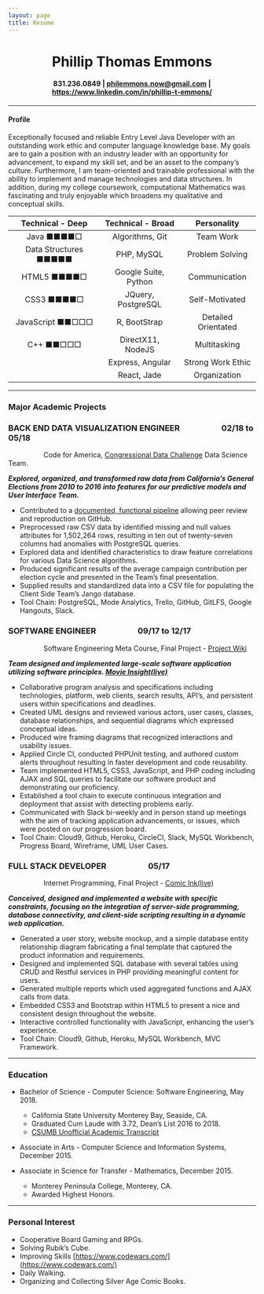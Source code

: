 ```yaml
---
layout: page
title: Resume
---
```


# <div align="center">Phillip Thomas Emmons</div>
#### <div align="center">831.236.0849 | philemmons.now@gmail.com | https://www.linkedin.com/in/phillip-t-emmons/</div>
---
#### **Profile**

<p> Exceptionally focused and reliable Entry Level Java Developer with an outstanding work ethic and computer language knowledge base. My goals are to gain a position with an industry leader with an opportunity for advancement, to expand my skill set, and be an asset to the company’s culture. Furthermore, I am team-oriented and trainable professional with the ability to implement and manage technologies and data structures. In addition, during my college coursework, computational Mathematics was fascinating and truly enjoyable which broadens my qualitative and conceptual skills.

<div align="center">
  
| **Technical - Deep** | **Technical - Broad** | **Personality** |
|:-:|:-:|:-:|
| Java 	■■■■□ | Algorithms, Git | Team Work |
| Data Structures ■■■■■ | PHP, MySQL | Problem Solving |
| HTML5 ■■■■□ | Google Suite, Python | Communication |
| CSS3 ■■■■□ | JQuery, PostgreSQL | Self-Motivated |
| JavaScript ■■□□□ | R, BootStrap | Detailed Orientated |
| C++ ■■□□□ | DirectX11, NodeJS | Multitasking |
|  | Express, Angular | Strong Work Ethic |
|  | React, Jade | Organization |

</div>

---
### **Major Academic Projects**

### **BACK END DATA VISUALIZATION ENGINEER &emsp; &emsp; &emsp; &emsp; 02/18 to 05/18**
&emsp; &emsp; &emsp; &emsp; Code for America, [Congressional Data Challenge](https://docs.google.com/presentation/d/1vt1PHWl634FETYke7yBlyp7s80rWXtElhJZRrJBLCwQ/edit#slide=id.p1) Data Science Team.

***Explored, organized, and transformed raw data from California’s General Elections from 2010 to 2016 into features for our predictive models and User Interface Team.***
	
- Contributed to a [documented, functional pipeline](https://docs.google.com/document/d/1uUj2jG5GzVfJjuf2d90VsctEQG7_4l5YCAF4HXYtKWw/edit#heading=h.5rr7g1pboqz4) allowing peer review and reproduction on GitHub.
- Preprocessed raw CSV data by identified missing and null values attributes for 1,502,264 rows, resulting in ten out of twenty-seven columns had anomalies with PostgreSQL queries. 
- Explored data and identified characteristics to draw feature correlations for various Data Science algorithms.
- Produced significant results of the average campaign contribution per election cycle and presented in the Team’s final presentation.
- Supplied results and standardized data into a CSV file for populating the Client Side Team’s Jango database.
- Tool Chain: PostgreSQL, Mode Analytics, Trello, GitHub, GitLFS, Google Hangouts, Slack.

### **SOFTWARE ENGINEER	&emsp; &emsp; &emsp; &emsp; 09/17 to 12/17**
&emsp; &emsp; &emsp; &emsp; Software Engineering Meta Course, Final Project - [Project Wiki](https://github.com/CSUMB-SCD/group4_FinalProject/wiki)

***Team designed and implemented large-scale software application utilizing software principles. [Movie Insight(live)](https://movie-insights.herokuapp.com/)***

- Collaborative program analysis and specifications including technologies, platform, web clients, search results, API’s, and persistent users within specifications and deadlines.
- Created UML designs and reviewed various actors, user cases, classes, database relationships, and sequential diagrams which expressed conceptual ideas.
- Produced wire framing diagrams that recognized interactions and usability issues.
- Applied Circle CI, conducted PHPUnit testing, and authored custom alerts throughout resulting in faster development and code reusability.
- Team implemented HTML5, CSS3, JavaScript, and PHP coding including AJAX and SQL queries to facilitate our software product and demonstrating our proficiency.
- Established a tool chain to execute continuous integration and deployment that assist with detecting problems early.
- Communicated with Slack bi-weekly and in person stand up meetings with the aim of tracking application advancements, or issues, which were posted on our progression board.
- Tool Chain: Cloud9, Github, Heroku, CircleCI, Slack, MySQL Workbench, Progress Board, Wireframe, UML User Cases.

### **FULL STACK DEVELOPER &emsp; &emsp; &emsp; &emsp; 05/17**
&emsp; &emsp; &emsp; &emsp; Internet Programming, Final Project - [Comic Ink(live)](https://comix-ink.herokuapp.com/index.php)

***Conceived, designed and implemented a website with specific constraints, focusing on the integration of server-side programming, database connectivity, and client-side scripting resulting in a dynamic web application.***

- Generated a user story, website mockup, and a simple database entity relationship diagram fabricating a final template that captured the product information and requirements.
- Designed and implemented SQL database with several tables using CRUD and Restful services in PHP providing meaningful content for users.
- Generated multiple reports which used aggregated functions and AJAX calls from data.
- Embedded CSS3 and Bootstrap within HTML5 to present a nice and consistent design throughout the website.
- Interactive controlled functionality with JavaScript, enhancing the user’s experience.
- Tool Chain: Cloud9, Github, Heroku, MySQL Workbench, MVC Framework.

---
### **Education**
- Bachelor of Science - Computer Science: Software Engineering, May 2018.
  - California State University Monterey Bay, Seaside, CA.
  - Graduated Cum Laude with 3.72, Dean’s List 2016 to 2018.
  - [CSUMB Unofficial Academic Transcript](https://drive.google.com/file/d/1dL85yA8iQSLrHBr5jGt177mREvp2yFU3/view?usp=sharing)

- Associate in Arts - Computer Science and Information Systems, December 2015.
- Associate in Science for Transfer - Mathematics, December 2015.
  - Monterey Peninsula College, Monterey, CA.
  - Awarded Highest Honors.

---
### **Personal Interest**
- Cooperative Board Gaming and RPGs.
- Solving Rubik’s Cube.
- Improving Skills [https://www.codewars.com/](https://www.codewars.com/)
- Daily Walking.
- Organizing and Collecting Silver Age Comic Books.

